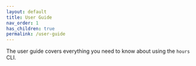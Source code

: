 ```yaml
---
layout: default
title: User Guide
nav_order: 1
has_children: true
permalink: /user-guide
---
```


The user guide covers everything you need to know about using the `hours` CLI.